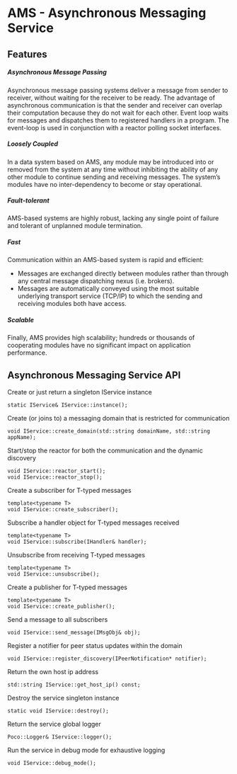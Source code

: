 AMS - Asynchronous Messaging Service
===

Features
--------

##### Asynchronous Message Passing
Asynchronous message passing systems deliver a message from sender to receiver, without waiting for the receiver to be ready. The advantage of asynchronous communication is that the sender and receiver can overlap their computation because they do not wait for each other. Event loop waits for messages and dispatches them to registered handlers in a program. The event-loop is used in conjunction with a reactor polling socket interfaces.

##### Loosely Coupled
In a data system based on AMS, any module may be introduced into or removed from the system 
at any time without inhibiting the ability of any other module to continue sending and 
receiving messages. The system’s modules have no inter-dependency to become or stay operational. 

##### Fault-tolerant
AMS-based systems are highly robust, lacking any single point of failure and tolerant
of unplanned module termination. 

##### Fast
Communication within an AMS-based system is rapid and efficient:
* Messages are exchanged directly between modules rather than through any central
message dispatching nexus (i.e. brokers).
* Messages are automatically conveyed using the most suitable underlying transport
service (TCP/IP) to which the sending and receiving modules both have access. 

##### Scalable
Finally, AMS provides high scalability; hundreds or thousands of cooperating modules have
no significant impact on application performance.

Asynchronous Messaging Service API
----------------------------------

Create or just return a singleton IService instance

    static IService& IService::instance();

Create (or joins to) a messaging domain that is restricted for communication

    void IService::create_domain(std::string domainName, std::string appName);
    
Start/stop the reactor for both the communication and the dynamic discovery

    void IService::reactor_start();
    void IService::reactor_stop();

Create a subscriber for T-typed messages

    template<typename T>
    void IService::create_subscriber();
    
Subscribe a handler object for T-typed messages received

    template<typename T>
    void IService::subscribe(IHandler& handler);
    
Unsubscribe from receiving T-typed messages

    template<typename T>
    void IService::unsubscribe();

Create a publisher for T-typed messages

    template<typename T>
    void IService::create_publisher();

Send a message to all subscribers

    void IService::send_message(IMsgObj& obj);

Register a notifier for peer status updates within the domain

    void IService::register_discovery(IPeerNotification* notifier);

Return the own host ip address

    std::string IService::get_host_ip() const;
    
Destroy the service singleton instance

    static void IService::destroy();
    
Return the service global logger

    Poco::Logger& IService::logger();  

Run the service in debug mode for exhaustive logging

    void IService::debug_mode();
